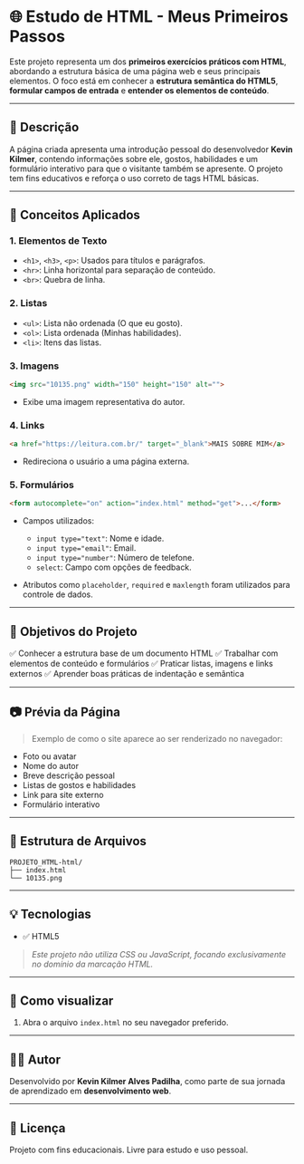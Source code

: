 # 🌐 Estudo de HTML - Meus Primeiros Passos

Este projeto representa um dos **primeiros exercícios práticos com HTML**, abordando a estrutura básica de uma página web e seus principais elementos. O foco está em conhecer a **estrutura semântica do HTML5**, **formular campos de entrada** e **entender os elementos de conteúdo**.

---

## 📄 Descrição

A página criada apresenta uma introdução pessoal do desenvolvedor **Kevin Kilmer**, contendo informações sobre ele, gostos, habilidades e um formulário interativo para que o visitante também se apresente. O projeto tem fins educativos e reforça o uso correto de tags HTML básicas.

---

## 🧱 Conceitos Aplicados

### 1. **Elementos de Texto**

* `<h1>`, `<h3>`, `<p>`: Usados para títulos e parágrafos.
* `<hr>`: Linha horizontal para separação de conteúdo.
* `<br>`: Quebra de linha.

### 2. **Listas**

* `<ul>`: Lista não ordenada (O que eu gosto).
* `<ol>`: Lista ordenada (Minhas habilidades).
* `<li>`: Itens das listas.

### 3. **Imagens**

```html
<img src="10135.png" width="150" height="150" alt="">
```

* Exibe uma imagem representativa do autor.

### 4. **Links**

```html
<a href="https://leitura.com.br/" target="_blank">MAIS SOBRE MIM</a>
```

* Redireciona o usuário a uma página externa.

### 5. **Formulários**

```html
<form autocomplete="on" action="index.html" method="get">...</form>
```

* Campos utilizados:

  * `input type="text"`: Nome e idade.
  * `input type="email"`: Email.
  * `input type="number"`: Número de telefone.
  * `select`: Campo com opções de feedback.
* Atributos como `placeholder`, `required` e `maxlength` foram utilizados para controle de dados.

---

## 📌 Objetivos do Projeto

✅ Conhecer a estrutura base de um documento HTML
✅ Trabalhar com elementos de conteúdo e formulários
✅ Praticar listas, imagens e links externos
✅ Aprender boas práticas de indentação e semântica

---

## 📷 Prévia da Página

> Exemplo de como o site aparece ao ser renderizado no navegador:

* Foto ou avatar
* Nome do autor
* Breve descrição pessoal
* Listas de gostos e habilidades
* Link para site externo
* Formulário interativo

---

## 📂 Estrutura de Arquivos

```
PROJETO_HTML-html/
├── index.html
└── 10135.png
```

---

## 💡 Tecnologias

* ✅ HTML5

> *Este projeto não utiliza CSS ou JavaScript, focando exclusivamente no domínio da marcação HTML.*

---

## 🚀 Como visualizar

1. Abra o arquivo `index.html` no seu navegador preferido.

---

## 👨‍🎓 Autor

Desenvolvido por **Kevin Kilmer Alves Padilha**, como parte de sua jornada de aprendizado em **desenvolvimento web**.

---

## 📘 Licença

Projeto com fins educacionais. Livre para estudo e uso pessoal.

